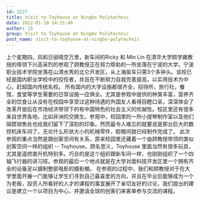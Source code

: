 ```yaml
---
id: 2227
title: Visit to Toyhouse at Ningbo Polytechnic
date: 2012-01-10 14:15:40
author: 15
group: Visit to Toyhouse at Ningbo Polytechnic
post_name: visit-to-toyhouse-at-ningbo-polytechnic
---
```


上个星期四，风和日丽晴空万里，新车间的Ricky 和 Min Lin 在清华大学顾学雍教授的带领下兴高采烈的参观了顾教授正在努力帮助的一所坐落在宁波的大学。宁波职业技术学院坐落在山清水秀的北仑开发区，从上海驱车只需3个多钟头。该校已经是国内职业学校中的佼佼者，并且在不断努力自我完善提高，以实用技术为中心，赶超国内传统名校。 所有国内的大学设施都很齐全，招待所，旅行社，餐馆，食堂等学生需要的日常设施一应俱全。尤其是参观中提供的种类丰富，营养齐全的饮食让从没有在校园中享受过这种待遇的外国友人看得目瞪口呆，深深体会了改革开放后在市场经济带领下的有中国特色的社会主义的优越性。校区里还有很多来自世界各地，比如非洲的交换生。参观中，校园里的一所小提琴制作室以及他们隔壁销售处也给我们留下了深刻的印象。然而最令人难忘的就要说是那台巨大的数控机床车间了，无论什么形状大小的机械零件，眨眼间就已经制作完成了。 此次参观的重点当然是跟创客空间有关系，原来校园里还藏着一个由顾教授带领的类似创客空间一样的组织 -- Toyhouse。顾名思义，Toyhouse 里面当然有很多玩具，尤其是遥控直升机特别多。巧合的是这个组织跟新车间一样，也刚刚组织了一个四轴飞行器的讲习班。参观的最后一个地点就是在大学对面科技开发区里一个拥有齐全的设备足以摄制整部电影的摄影棚。 在参观的过程中，我们和顾教授对于在大学里面开展一门能够让学生们寻到自己最喜爱的方向，并且在毕业后能够成为一个为老板，投资人所看好的人才的课程的事宜展开了亲切友好的讨论，我们提出的建议是建立一个以项目为中心，并邀请全球的创客们来客串参与交流的课程。